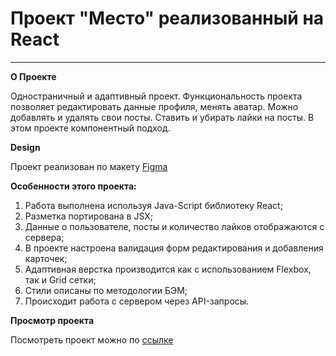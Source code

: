 # Проект "Место" реализованный на React
____

**О Проекте**

Одностраничный и адаптивный проект. Функциональность проекта позволяет редактировать данные профиля, менять аватар. Можно добавлять и удалять свои посты. Ставить и убирать лайки на посты.
В этом проекте компонентный подход.

**Design**

Проект реализован по макету [Figma](https://www.figma.com/file/2cn9N9jSkmxD84oJik7xL7/JavaScript.-Sprint-4?node-id=0%3A1)

**Особенности этого проекта:**
1. Работа выполнена используя Java-Script библиотеку React;
2. Разметка портирована в JSX;
3. Данные о пользователе, посты и количество лайков отображаются с сервера;
4. В проекте настроена валидация форм редактирования и добавления карточек;
5. Адаптивная верстка производится как с использованием Flexbox, так и Grid сетки;
6. Стили описаны по методологии БЭМ;
7. Происходит работа с сервером через API-запросы.

**Просмотр проекта**

Посмотреть проект можно по [ссылке](https://olgadavlyud.github.io/mesto-react/)